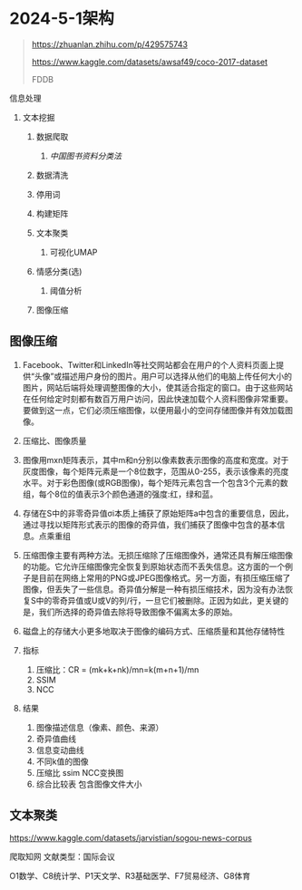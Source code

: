 # 2024-5-1架构

> https://zhuanlan.zhihu.com/p/429575743
>
> https://www.kaggle.com/datasets/awsaf49/coco-2017-dataset
>
> FDDB

信息处理

1. 文本挖掘

   1. 数据爬取
      1. *中国图书资料分类法*
   2. 数据清洗
   3. 停用词
   4. 构建矩阵
   5. 文本聚类
      1. 可视化UMAP

   6. 情感分类(选)
      1. 阈值分析

   7. 图像压缩



## 图像压缩

1. Facebook、Twitter和LinkedIn等社交网站都会在用户的个人资料页面上提供“头像”或描述用户身份的图片。用户可以选择从他们的电脑上传任何大小的图片，网站后端将处理调整图像的大小，使其适合指定的窗口。由于这些网站在任何给定时刻都有数百万用户访问，因此快速加载个人资料图像非常重要。要做到这一点，它们必须压缩图像，以便用最小的空间存储图像并有效加载图像。

2. 压缩比、图像质量
3. 图像用mxn矩阵表示，其中m和n分别以像素数表示图像的高度和宽度。对于灰度图像，每个矩阵元素是一个8位数字，范围从0-255，表示该像素的亮度水平。对于彩色图像(或RGB图像)，每个矩阵元素包含一个包含3个元素的数组，每个8位的值表示3个颜色通道的强度:红，绿和蓝。
4. 存储在S中的非零奇异值σi本质上捕获了原始矩阵a中包含的重要信息，因此，通过寻找以矩阵形式表示的图像的奇异值，我们捕获了图像中包含的基本信息。点乘重组
5. 压缩图像主要有两种方法。无损压缩除了压缩图像外，通常还具有解压缩图像的功能。它允许压缩图像完全恢复到原始状态而不丢失信息。这方面的一个例子是目前在网络上常用的PNG或JPEG图像格式。另一方面，有损压缩压缩了图像，但丢失了一些信息。奇异值分解是一种有损压缩技术，因为没有办法恢复S中的零奇异值或U或V的列/行，一旦它们被删除。正因为如此，更关键的是，我们所选择的奇异值去除将导致图像不偏离太多的原始。
6. 磁盘上的存储大小更多地取决于图像的编码方式、压缩质量和其他存储特性
7. 指标
   1. 压缩比：CR  = (mk+k+nk)/mn=k(m+n+1)/mn
   2. SSIM
   3. NCC
8. 结果
   1. 图像描述信息（像素、颜色、来源）
   2. 奇异值曲线
   3. 信息变动曲线
   4. 不同k值的图像
   5. 压缩比 ssim NCC变换图
   6. 综合比较表 包含图像文件大小

## 文本聚类

https://www.kaggle.com/datasets/jarvistian/sogou-news-corpus

爬取知网 文献类型：国际会议

O1数学、C8统计学、P1天文学、R3基础医学、F7贸易经济、G8体育